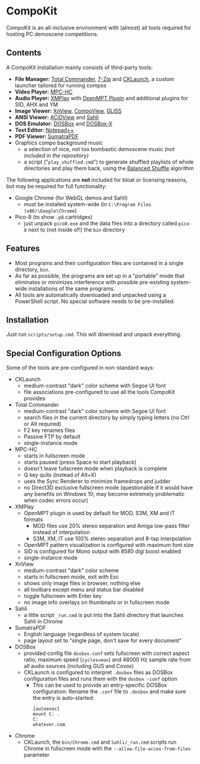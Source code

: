 # CompoKit

CompoKit is an all-inclusive environment with (almost) all tools required for hosting PC demoscene competitions.

## Contents

A CompoKit installation mainly consists of third-party tools:

- **File Manager:** [Total Commander](https://www.ghisler.com/index.htm), [7-Zip](https://www.7-zip.org/) and [CKLaunch](src/cklaunch), a custom launcher tailored for running compos
- **Video Player:** [MPC-HC](https://mpc-hc.org/)
- **Audio Player:** [XMPlay](https://www.un4seen.com/xmplay.html) with [OpenMPT Plugin](https://lib.openmpt.org/libopenmpt/) and additional plugins for SID, AHX and YM
- **Image Viewer:** [XnView](https://www.xnview.com/en/), [CompoView](https://www.pouet.net/prod.php?which=56934), [GLISS](http://svn.emphy.de/scripts/trunk/gliss.cpp)
- **ANSI Viewer:** [ACiDView](https://sourceforge.net/projects/acidview6-win32/) and [Sahli](https://github.com/m0qui/Sahli)
- **DOS Emulator:** [DOSBox](https://www.dosbox.com/) and [DOSBox-X](https://dosbox-x.com/)
- **Text Editor:** [Notepad++](https://notepad-plus-plus.org/)
- **PDF Viewer:** [SumatraPDF](https://www.sumatrapdfreader.org/)
- Graphics compo background music
  - a selection of nice, not too bombastic demoscene music *(not included in the repository)*
  - a script ("`play_shuffled.cmd`") to generate shuffled playlists of whole directories and play them back, using the [Balanced Shuffle](https://keyj.emphy.de/balanced-shuffle/) algorithm

The following applications are **not** included for bloat or licensing reasons, but may be required for full functionality:
- Google Chrome (for WebGL demos and Sahli)
  - must be installed system-wide (in `C:\Program Files (x86)\Google\Chrome`)
- Pico-8 (to show `.p8` cartridges)
  - just unpack `pico8.exe` and the data files into a directory called `pico-8` next to (not inside of!) the `bin` directory


## Features

- Most programs and their configuration files are contained in a single directory, `bin`.
- As far as possible, the programs are set up in a "portable" mode that eliminates or minimizes interference with possible pre-existing system-wide installations of the same programs.
- All tools are automatically downloaded and unpacked using a PowerShell script. No special software needs to be pre-installed.

## Installation

Just run `scripts/setup.cmd`. This will download and unpack everything.

## Special Configuration Options

Some of the tools are pre-configured in non-standard ways:

- CKLaunch
  - medium-contrast "dark" color scheme with Segoe UI font
  - file associations pre-configured to use all the tools CompoKit provides
- Total Commander
  - medium-contrast "dark" color scheme with Segoe UI font
  - search files in the current directory by simply typing letters (no Ctrl or Alt required)
  - F2 key renames files
  - Passive FTP by default
  - single-instance mode
- MPC-HC
  - starts in fullscreen mode
  - starts paused (press Space to start playback)
  - doesn't leave fullscreen mode when playback is complete
  - Q key quits (instead of Alt+X)
  - uses the Sync Renderer to minimize framedrops and judder
  - no Direct3D exclusive fullscreen mode (questionable if it would have any benefits on Windows 10; may become extremely problematic when codec errors occur)
- XMPlay
  - OpenMPT plugin is used by default for MOD, S3M, XM and IT formats
    - MOD files use 20% stereo separation and Amiga low-pass filter instead of interpolation
    - S3M, XM, IT use 100% stereo separation and 8-tap interpolation
  - OpenMPT pattern visualization is configured with maximum font size
  - SID is configured for Mono output with 8580 digi boost enabled
  - single-instance mode
- XnView
  - medium-contrast "dark" color scheme
  - starts in fullscreen mode, exit with Esc
  - shows only image files in browser, nothing else
  - all toolbars except menu and status bar disabled
  - toggle fullscreen with Enter key
  - no image info overlays on thumbnails or in fullscreen mode
- Sahli
  - a little script `_run.cmd` is put into the Sahli directory that launches Sahli in Chrome
- SumatraPDF
  - English language (regardless of system locale)
  - page layout set to "single page, don't save for every document"
- DOSBox
  - provided config file `dosbox.conf` sets fullscreen with correct aspect ratio, maximum speed (`cycles=max`) and 48000 Hz sample rate from all audio sources (including GUS and Covox)
  - CKLaunch is configured to interpret `.dosbox` files as DOSBox configuration files and runs them with the `dosbox -conf` option
    - This can be used to provide an entry-specific DOSBox configuration: Rename the `.conf` file to `.dosbox` and make sure the entry is auto-started:
      ```
      [autoexec]
      mount C: .
      C:
      whatever.com
      ```
- Chrome
  - CKLaunch, the `bin/Chrome.cmd` and `Sahli/_run.cmd` scripts run Chrome in fullscreen mode with the `--allow-file-acces-from-files` parameter 